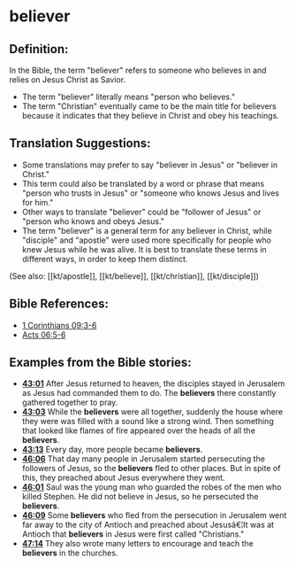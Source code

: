 # believer #

## Definition: ##

In the Bible, the term "believer" refers to someone who believes in and relies on Jesus Christ as Savior.

* The term "believer" literally means "person who believes."
* The term "Christian" eventually came to be the main title for believers because it indicates that they believe in Christ and obey his teachings.

## Translation Suggestions: ##

* Some translations may prefer to say "believer in Jesus" or "believer in Christ."
* This term could also be translated by a word or phrase that means "person who trusts in Jesus" or "someone who knows Jesus and lives for him."
* Other ways to translate "believer" could be "follower of Jesus" or "person who knows and obeys Jesus."
* The term "believer" is a general term for any believer in Christ, while "disciple" and "apostle" were used more specifically for people who knew Jesus while he was alive. It is best to translate these terms in different ways, in order to keep them distinct.

(See also: [[kt/apostle]], [[kt/believe]], [[kt/christian]], [[kt/disciple]])

## Bible References: ##

* [1 Corinthians 09:3-6](en/tn/1co/help/09/03)
* [Acts 06:5-6](en/tn/act/help/06/05)

## Examples from the Bible stories: ##

* __[43:01](en/tn/obs/help/43/01)__ After Jesus returned to heaven, the disciples stayed in Jerusalem as Jesus had commanded them to do. The __believers__  there constantly gathered together to pray.
* __[43:03](en/tn/obs/help/43/03)__ While the __believers__  were all together, suddenly the house where they were was filled with a sound like a strong wind. Then something that looked like flames of fire appeared over the heads of all the __believers__.
* __[43:13](en/tn/obs/help/43/13)__ Every day, more people became __believers__.
* __[46:06](en/tn/obs/help/46/06)__ That day many people in Jerusalem started persecuting the followers of Jesus, so the __believers__  fled to other places. But in spite of this, they preached about Jesus everywhere they went.
* __[46:01](en/tn/obs/help/46/01)__ Saul was the young man who guarded the robes of the men who killed Stephen. He did not believe in Jesus, so he persecuted the __believers__.
* __[46:09](en/tn/obs/help/46/09)__ Some __believers__  who fled from the persecution in Jerusalem went far away to the city of Antioch and preached about Jesusâ€¦It was at Antioch that __believers__  in Jesus were first called "Christians."
* __[47:14](en/tn/obs/help/47/14)__ They also wrote many letters to encourage and teach the __believers__  in the churches.